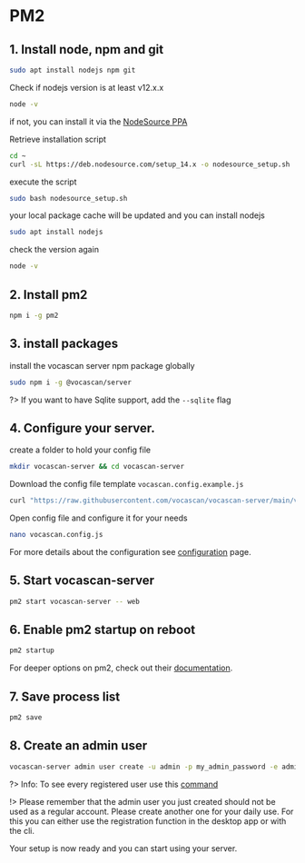 # PM2

## 1. Install node, npm and git

```bash
sudo apt install nodejs npm git
```

Check if nodejs version is at least v12.x.x

```bash
node -v
```

if not, you can install it via the
[NodeSource PPA](https://www.digitalocean.com/community/tutorials/how-to-install-node-js-on-ubuntu-20-04)

Retrieve installation script

```bash
cd ~
curl -sL https://deb.nodesource.com/setup_14.x -o nodesource_setup.sh
```

execute the script

```bash
sudo bash nodesource_setup.sh
```

your local package cache will be updated and you can install nodejs

```bash
sudo apt install nodejs
```

check the version again

```bash
node -v
```

## 2. Install pm2

```bash
npm i -g pm2
```

## 3. install packages

install the vocascan server npm package globally

```bash
sudo npm i -g @vocascan/server
```

?> If you want to have Sqlite support, add the `--sqlite` flag

## 4. Configure your server.

create a folder to hold your config file

```bash
mkdir vocascan-server && cd vocascan-server
```

Download the config file template `vocascan.config.example.js`

```bash
curl "https://raw.githubusercontent.com/vocascan/vocascan-server/main/vocascan.config.example.js" -o vocascan.config.js
```

Open config file and configure it for your needs

```bash
nano vocascan.config.js
```

For more details about the configuration see [configuration](vocascan-server/configuration) page.

## 5. Start vocascan-server

```bash
pm2 start vocascan-server -- web
```

## 6. Enable pm2 startup on reboot

```bash
pm2 startup
```

For deeper options on pm2, check out their [documentation](https://pm2.keymetrics.io/docs/usage/pm2-doc-single-page/).

## 7. Save process list

```bash
pm2 save
```

## 8. Create an admin user

```bash
vocascan-server admin user create -u admin -p my_admin_password -e admin -r admin
```

?> Info: To see every registered user use this [command]("vocascan-server/cli#list")

!> Please remember that the admin user you just created should not be used as a regular account. Please create another
one for your daily use. For this you can either use the registration function in the desktop app or with the cli.

Your setup is now ready and you can start using your server.
